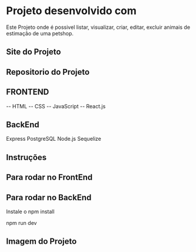 # Projeto desenvolvido com

Este Projeto onde é possivel listar, visualizar, criar, editar, excluir animais de estimação de uma petshop.

## Site do Projeto

## Repositorio do Projeto

## FRONTEND

-- HTML
-- CSS
-- JavaScript
-- React.js

## BackEnd

Express
PostgreSQL
Node.js
Sequelize

## Instruções

## Para rodar no FrontEnd

## Para rodar no BackEnd

Instale o npm install

npm run dev

## Imagem do Projeto
